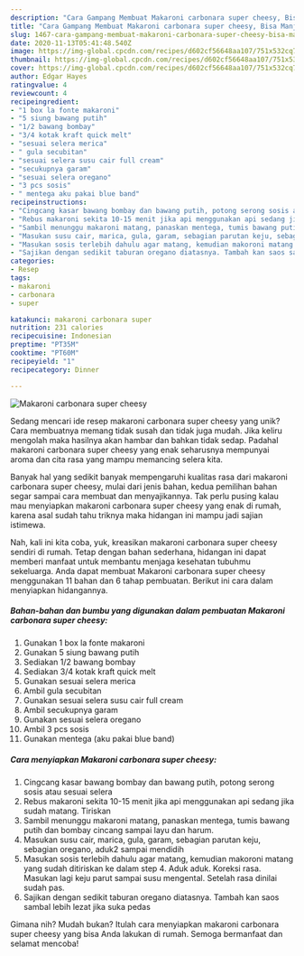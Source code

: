 ```yaml
---
description: "Cara Gampang Membuat Makaroni carbonara super cheesy, Bisa Manjain Lidah"
title: "Cara Gampang Membuat Makaroni carbonara super cheesy, Bisa Manjain Lidah"
slug: 1467-cara-gampang-membuat-makaroni-carbonara-super-cheesy-bisa-manjain-lidah
date: 2020-11-13T05:41:48.540Z
image: https://img-global.cpcdn.com/recipes/d602cf56648aa107/751x532cq70/makaroni-carbonara-super-cheesy-foto-resep-utama.jpg
thumbnail: https://img-global.cpcdn.com/recipes/d602cf56648aa107/751x532cq70/makaroni-carbonara-super-cheesy-foto-resep-utama.jpg
cover: https://img-global.cpcdn.com/recipes/d602cf56648aa107/751x532cq70/makaroni-carbonara-super-cheesy-foto-resep-utama.jpg
author: Edgar Hayes
ratingvalue: 4
reviewcount: 4
recipeingredient:
- "1 box la fonte makaroni"
- "5 siung bawang putih"
- "1/2 bawang bombay"
- "3/4 kotak kraft quick melt"
- "sesuai selera merica"
- " gula secubitan"
- "sesuai selera susu cair full cream"
- "secukupnya garam"
- "sesuai selera oregano"
- "3 pcs sosis"
- " mentega aku pakai blue band"
recipeinstructions:
- "Cingcang kasar bawang bombay dan bawang putih, potong serong sosis atau sesuai selera"
- "Rebus makaroni sekita 10-15 menit jika api menggunakan api sedang jika sudah matang. Tiriskan"
- "Sambil menunggu makaroni matang, panaskan mentega, tumis bawang putih dan bombay cincang sampai layu dan harum."
- "Masukan susu cair, marica, gula, garam, sebagian parutan keju, sebagian oregano, aduk2 sampai mendidih"
- "Masukan sosis terlebih dahulu agar matang, kemudian makoroni matang yang sudah ditiriskan ke dalam step 4. Aduk aduk. Koreksi rasa. Masukan lagi keju parut sampai susu mengental. Setelah rasa dinilai sudah pas."
- "Sajikan dengan sedikit taburan oregano diatasnya. Tambah kan saos sambal lebih lezat jika suka pedas"
categories:
- Resep
tags:
- makaroni
- carbonara
- super

katakunci: makaroni carbonara super 
nutrition: 231 calories
recipecuisine: Indonesian
preptime: "PT35M"
cooktime: "PT60M"
recipeyield: "1"
recipecategory: Dinner

---
```



![Makaroni carbonara super cheesy](https://img-global.cpcdn.com/recipes/d602cf56648aa107/751x532cq70/makaroni-carbonara-super-cheesy-foto-resep-utama.jpg)

Sedang mencari ide resep makaroni carbonara super cheesy yang unik? Cara membuatnya memang tidak susah dan tidak juga mudah. Jika keliru mengolah maka hasilnya akan hambar dan bahkan tidak sedap. Padahal makaroni carbonara super cheesy yang enak seharusnya mempunyai aroma dan cita rasa yang mampu memancing selera kita.



Banyak hal yang sedikit banyak mempengaruhi kualitas rasa dari makaroni carbonara super cheesy, mulai dari jenis bahan, kedua pemilihan bahan segar sampai cara membuat dan menyajikannya. Tak perlu pusing kalau mau menyiapkan makaroni carbonara super cheesy yang enak di rumah, karena asal sudah tahu triknya maka hidangan ini mampu jadi sajian istimewa.


Nah, kali ini kita coba, yuk, kreasikan makaroni carbonara super cheesy sendiri di rumah. Tetap dengan bahan sederhana, hidangan ini dapat memberi manfaat untuk membantu menjaga kesehatan tubuhmu sekeluarga. Anda dapat membuat Makaroni carbonara super cheesy menggunakan 11 bahan dan 6 tahap pembuatan. Berikut ini cara dalam menyiapkan hidangannya.

<!--inarticleads1-->

##### Bahan-bahan dan bumbu yang digunakan dalam pembuatan Makaroni carbonara super cheesy:

1. Gunakan 1 box la fonte makaroni
1. Gunakan 5 siung bawang putih
1. Sediakan 1/2 bawang bombay
1. Sediakan 3/4 kotak kraft quick melt
1. Gunakan sesuai selera merica
1. Ambil  gula secubitan
1. Gunakan sesuai selera susu cair full cream
1. Ambil secukupnya garam
1. Gunakan sesuai selera oregano
1. Ambil 3 pcs sosis
1. Gunakan  mentega (aku pakai blue band)




<!--inarticleads2-->

##### Cara menyiapkan Makaroni carbonara super cheesy:

1. Cingcang kasar bawang bombay dan bawang putih, potong serong sosis atau sesuai selera
1. Rebus makaroni sekita 10-15 menit jika api menggunakan api sedang jika sudah matang. Tiriskan
1. Sambil menunggu makaroni matang, panaskan mentega, tumis bawang putih dan bombay cincang sampai layu dan harum.
1. Masukan susu cair, marica, gula, garam, sebagian parutan keju, sebagian oregano, aduk2 sampai mendidih
1. Masukan sosis terlebih dahulu agar matang, kemudian makoroni matang yang sudah ditiriskan ke dalam step 4. Aduk aduk. Koreksi rasa. Masukan lagi keju parut sampai susu mengental. Setelah rasa dinilai sudah pas.
1. Sajikan dengan sedikit taburan oregano diatasnya. Tambah kan saos sambal lebih lezat jika suka pedas




Gimana nih? Mudah bukan? Itulah cara menyiapkan makaroni carbonara super cheesy yang bisa Anda lakukan di rumah. Semoga bermanfaat dan selamat mencoba!

